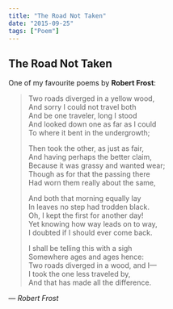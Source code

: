 ```yaml
---
title: "The Road Not Taken"
date: "2015-09-25"
tags: ["Poem"]
---
```


## The Road Not Taken

One of my favourite poems by **Robert Frost**:  

> Two roads diverged in a yellow wood,  
> And sorry I could not travel both  
> And be one traveler, long I stood  
> And looked down one as far as I could  
> To where it bent in the undergrowth;  
>  
> Then took the other, as just as fair,  
> And having perhaps the better claim,  
> Because it was grassy and wanted wear;  
> Though as for that the passing there  
> Had worn them really about the same,  
>  
> And both that morning equally lay  
> In leaves no step had trodden black.  
> Oh, I kept the first for another day!  
> Yet knowing how way leads on to way,  
> I doubted if I should ever come back.  
>  
> I shall be telling this with a sigh  
> Somewhere ages and ages hence:  
> Two roads diverged in a wood, and I—  
> I took the one less traveled by,  
> And that has made all the difference.  

— *Robert Frost*
